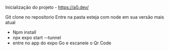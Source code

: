 Inicialização do projeto - https://a0.dev/

Git clone no repositorio
Entre na pasta
esteja com node em sua versão mais atual
- Npm install
- npx expo start --tunnel
- entre no app do expo Go e escaneie o Qr Code
